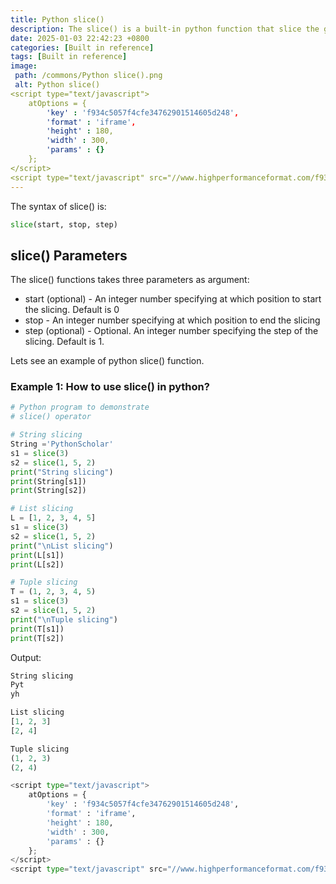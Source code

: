 ```yaml
---
title: Python slice()
description: The slice() is a built-in python function that slice the given object.(List, String, etc)
date: 2025-01-03 22:42:23 +0800
categories: [Built in reference]
tags: [Built in reference]
image:
 path: /commons/Python slice().png
 alt: Python slice()
<script type="text/javascript">
	atOptions = {
		'key' : 'f934c5057f4cfe34762901514605d248',
		'format' : 'iframe',
		'height' : 180,
		'width' : 300,
		'params' : {}
	};
</script>
<script type="text/javascript" src="//www.highperformanceformat.com/f934c5057f4cfe34762901514605d248/invoke.js"></script>
---
```


<script type="text/javascript">
	atOptions = {
		'key' : 'f934c5057f4cfe34762901514605d248',
		'format' : 'iframe',
		'height' : 180,
		'width' : 300,
		'params' : {}
	};
</script>
<script type="text/javascript" src="//www.highperformanceformat.com/f934c5057f4cfe34762901514605d248/invoke.js"></script>
The syntax of slice() is:

```python
slice(start, stop, step)

```

## slice() Parameters

The slice() functions takes three parameters as argument:

* start (optional) \- An integer number specifying at which position to start the slicing. Default is 0  
* stop \- An integer number specifying at which position to end the slicing  
* step (optional) \- Optional. An integer number specifying the step of the slicing. Default is 1\.

Lets see an example of python slice() function.

### Example 1: How to use slice() in python?

```python
# Python program to demonstrate
# slice() operator

# String slicing
String ='PythonScholar'
s1 = slice(3)
s2 = slice(1, 5, 2)
print("String slicing")
print(String[s1])
print(String[s2])

# List slicing
L = [1, 2, 3, 4, 5]
s1 = slice(3)
s2 = slice(1, 5, 2)
print("\nList slicing")
print(L[s1])
print(L[s2])

# Tuple slicing
T = (1, 2, 3, 4, 5)
s1 = slice(3)
s2 = slice(1, 5, 2)
print("\nTuple slicing")
print(T[s1])
print(T[s2])

```

Output:

```python
String slicing
Pyt
yh

List slicing
[1, 2, 3]
[2, 4]

Tuple slicing
(1, 2, 3)
(2, 4)

<script type="text/javascript">
	atOptions = {
		'key' : 'f934c5057f4cfe34762901514605d248',
		'format' : 'iframe',
		'height' : 180,
		'width' : 300,
		'params' : {}
	};
</script>
<script type="text/javascript" src="//www.highperformanceformat.com/f934c5057f4cfe34762901514605d248/invoke.js"></script>
```